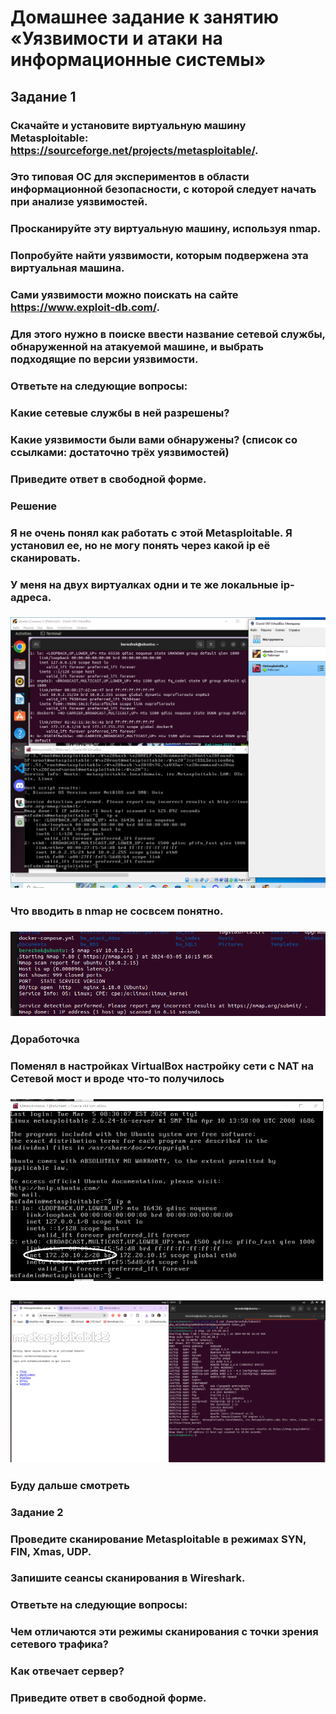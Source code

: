# Домашнее задание к занятию «Уязвимости и атаки на информационные системы»

## Задание 1
### Скачайте и установите виртуальную машину Metasploitable: https://sourceforge.net/projects/metasploitable/.

### Это типовая ОС для экспериментов в области информационной безопасности, с которой следует начать при анализе уязвимостей.

### Просканируйте эту виртуальную машину, используя nmap.

### Попробуйте найти уязвимости, которым подвержена эта виртуальная машина.
### 
### Сами уязвимости можно поискать на сайте https://www.exploit-db.com/.
### 
### Для этого нужно в поиске ввести название сетевой службы, обнаруженной на атакуемой машине, и выбрать подходящие по версии уязвимости.
### 
### Ответьте на следующие вопросы:
### 
### Какие сетевые службы в ней разрешены?
### Какие уязвимости были вами обнаружены? (список со ссылками: достаточно трёх уязвимостей)
### Приведите ответ в свободной форме.
### Решение
### Я не очень понял как работать с этой  Metasploitable. Я установил ее, но не могу понять через какой ip её сканировать.
### У меня на двух виртуалках одни и те же локальные ip-адреса.
### ![](https://github.com/Berezhok/hw_atack_ddos/blob/main/img/metas.png)
### Что вводить в nmap не сосвсем понятно.
### ![](https://github.com/Berezhok/hw_atack_ddos/blob/main/img/zad1.png)
### Доработочка
### Поменял в настройках VirtualBox настройку сети с NAT на Сетевой мост и вроде что-то получилось
### ![](https://github.com/Berezhok/hw_atack_ddos/blob/main/img/metas1.png)
### ![](https://github.com/Berezhok/hw_atack_ddos/blob/main/img/metas_ip.png)
### Буду дальше смотреть
### 
### 
### 
### Задание 2
### Проведите сканирование Metasploitable в режимах SYN, FIN, Xmas, UDP.
### 
### Запишите сеансы сканирования в Wireshark.
### 
### Ответьте на следующие вопросы:
### 
### Чем отличаются эти режимы сканирования с точки зрения сетевого трафика?
### Как отвечает сервер?
### Приведите ответ в свободной форме.